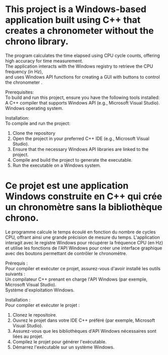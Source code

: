 # This project is a Windows-based application built using C++ that creates a chronometer without the chrono library. 
The program calculates the time elapsed using CPU cycle counts, offering high accuracy for time measurement.  
The application interacts with the Windows registry to retrieve the CPU frequency (in Hz),  
and uses Windows API functions for creating a GUI with buttons to control the chronometer
.  

Prerequisites:  
To build and run this project, ensure you have the following tools installed:  
A C++ compiler that supports Windows API (e.g., Microsoft Visual Studio).  
Windows operating system.  
  
Installation:  
To compile and run the project:
  
1.   Clone the repository  
2.   Open the project in your preferred C++ IDE (e.g., Microsoft Visual Studio).  
3.   Ensure that the necessary Windows API libraries are linked to the project.  
4.   Compile and build the project to generate the executable.  
5.   Run the executable on a Windows system.


# Ce projet est une application Windows construite en C++ qui crée un chronomètre sans la bibliothèque chrono.
Le programme calcule le temps écoulé en fonction du nombre de cycles CPU, offrant ainsi une grande précision de mesure du temps.
L'application interagit avec le registre Windows pour récupérer la fréquence CPU (en Hz) et utilise les fonctions de l'API Windows pour créer une interface graphique avec des boutons permettant de contrôler le chronomètre.

Prérequis :  
Pour compiler et exécuter ce projet, assurez-vous d'avoir installé les outils suivants :  
Un compilateur C++ prenant en charge l'API Windows (par exemple, Microsoft Visual Studio).  
Système d'exploitation Windows.  
  
Installation :  
Pour compiler et exécuter le projet :  
  
1. Clonez le repositoire.  
2. Ouvrez le projet dans votre IDE C++ préféré (par exemple, Microsoft Visual Studio).  
3. Assurez-vous que les bibliothèques d'API Windows nécessaires sont liées au projet.  
4. Compilez le projet pour générer l'exécutable.  
5. Démarrez l'exécutable sur un système Windows.
